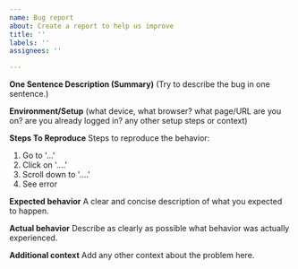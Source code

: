 ```yaml
---
name: Bug report
about: Create a report to help us improve
title: ''
labels: ''
assignees: ''

---
```


**One Sentence Description (Summary)**
(Try to describe the bug in one sentence.)

**Environment/Setup**
(what device, what browser? what page/URL are you on? are you already logged in? any other setup steps or context)

**Steps To Reproduce**
Steps to reproduce the behavior:
1. Go to '...'
2. Click on '....'
3. Scroll down to '....'
4. See error

**Expected behavior**
A clear and concise description of what you expected to happen.

**Actual behavior**
Describe as clearly as possible what behavior was actually experienced.

**Additional context**
Add any other context about the problem here.
